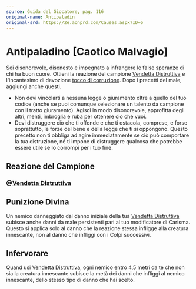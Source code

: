 ```yaml
---
source: Guida del Giocatore, pag. 116
original-name: Antipaladin
original-srd: https://2e.aonprd.com/Causes.aspx?ID=6
---
```


# Antipaladino \[Caotico Malvagio\]

Sei disonorevole, disonesto e impegnato a infrangere le false speranze di chi ha
buon cuore. Ottieni la reazione del campione
[Vendetta Distruttiva](/azioni/classe/vendetta-distruttiva) e l'incantesimo di
devozione [tocco di corruzione](/incantesimi/tocco-di-corruzione). Dopo i
precetti del male, aggiungi anche questi.

- Non devi vincolarti a nessuna legge o giuramento oltre a quello del tuo codice
  (anche se puoi comunque selezionare un talento da campione con il tratto
  giuramento). Agisci in modo disonorevole, approfitta degli altri, menti,
  imbroglia e ruba per ottenere cio che vuoi.
- Devi distruggere ciò che ti offende e che ti ostacola, comprese, e forse
  soprattutto, le forze del bene e della legge che ti si oppongono. Questo
  precetto non ti obbliga ad agire immediatamente se ciò può comportare la tua
  distruzione, né ti impone di distruggere qualcosa che potrebbe essere utile se
  lo corrompi per i tuo fine.

## Reazione del Campione

### @[Vendetta Distruttiva](/azioni/classe/vendetta-distruttiva)

## Punizione Divina

Un nemico danneggiato dal danno iniziale della tua
[Vendetta Distruttiva](/azioni/classe/vendetta-distruttiva) subisce anche danni
da male persistenti pari al tuo modificatore di Carisma. Questo si applica solo
al danno che la reazione stessa infligge alla creatura innescante, non al danno
che infliggi con i Colpi successivi.

## Infervorare

Quand usi [Vendetta Distruttiva](/azioni/classe/vendetta-distruttiva), ogni
nemico entro 4,5 metri da te che non sia la creatura innescante subisce la metà
dei danni che infliggi al nemico innescante, dello stesso tipo di danno che hai
scelto.
